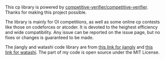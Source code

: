 This cp library is powered by [competitive-verifier/competitive-verifier](https://github.com/competitive-verifier/competitive-verifier). Thanks for making this project possible.

The library is mainly for OI competitions, as well as some online cp contests like those on codeforces or atcoder. It is devoted to the heighest efficiency and wide compatibility. Any issue can be reported on the issue page, but no fixes or changes is guaranteed to be made.

The jiangly and watashi code library are from [this link for jiangly](https://github.com/hh2048/XCPC/) and [this link for watashi](https://github.com/nju-icpc/code-library-legacy/). The part of my code is open source under the MIT License.
